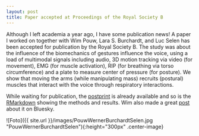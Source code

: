 ```yaml
---
layout: post
title: Paper accepted at Proceedings of the Royal Society B
---
```

Although I left academia a year ago, I have some publication news!
A paper I worked on together with Wim Pouw, Lara S. Burchardt, and Luc Selen has been accepted for publication by the Royal Society B.
The study was about the influence of the biomechanics of gestures influence the voice, using a load of multimodal signals including audio, 3D motion tracking via video (for movement), EMG (for muscle activation), RIP (for breathing via torso circumference) and a plate to measure center of pressure (for posture).
We show that moving the arms (while manipulating mass) recruits (postural) muscles that interact with the voice through respiratory interactions.

While waiting for publication, the [postprint](https://wimpouw.com/files/Pouwetalkinetics.pdf) is already available and so is the [RMarkdown](https://wimpouw.github.io/kineticsvoice/) showing the methods and results.
Wim also made a great [post](https://bsky.app/profile/wimpouw.bsky.social/post/3ll6t7kazbk2j) about it on Bluesky.

![Foto]({{ site.url }}/images/PouwWernerBurchardtSelen.jpg "PouwWernerBurchardtSelen"){:height="300px" .center-image} 

